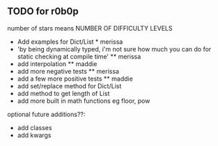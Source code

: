 ## TODO for r0b0p

number of stars means NUMBER OF DIFFICULTY LEVELS

- Add examples for Dict/List \* merissa
- 'by being dynamically typed, i'm not sure how much you can do for static checking at compile time' \*\* merissa
- add interpolation \*\* maddie
- add more negative tests \*\* merissa
- add a few more positive tests \*\* maddie
- add set/replace method for Dict/List
- add method to get length of List
- add more built in math functions eg floor, pow

optional future additions??:

- add classes
- add kwargs
